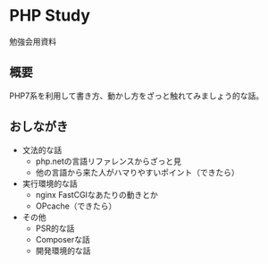 # PHP Study

勉強会用資料

## 概要

PHP7系を利用して書き方、動かし方をざっと触れてみましょう的な話。

## おしながき

* 文法的な話
  * php.netの言語リファレンスからざっと見
  * 他の言語から来た人がハマりやすいポイント（できたら）
* 実行環境的な話
  * nginx FastCGIなあたりの動きとか
  * OPcache（できたら）
* その他
  * PSR的な話
  * Composerな話
  * 開発環境的な話
